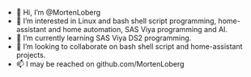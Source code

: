 - 👋 Hi, I’m @MortenLoberg
- 👀 I’m interested in Linux and bash shell script programming, home-assistant and home automation, SAS Viya programming and AI.
- 🌱 I’m currently learning SAS Viya DS2 programming.
- 💞️ I’m looking to collaborate on bash shell script and home-assistant projects.
- 📫 I may be reached on github.com/MortenLoberg

<!---
MortenLoberg/MortenLoberg is a ✨ special ✨ repository because its `README.md` (this file) appears on your GitHub profile.
You can click the Preview link to take a look at your changes.
--->

